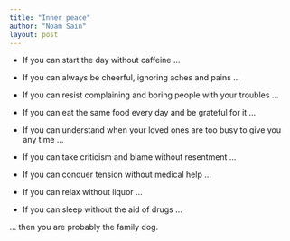 ```yaml
---
title: "Inner peace"
author: "Noam Sain"
layout: post
---
```


- If you can start the day without caffeine …

- If you can always be cheerful, ignoring aches and pains …

- If you can resist complaining and boring people with your troubles …

- If you can eat the same food every day and be grateful for it …

- If you can understand when your loved ones are too busy to give you any time …

- If you can take criticism and blame without resentment …

- If you can conquer tension without medical help …

- If you can relax without liquor …

- If you can sleep without the aid of drugs …

… then you are probably the family dog.
